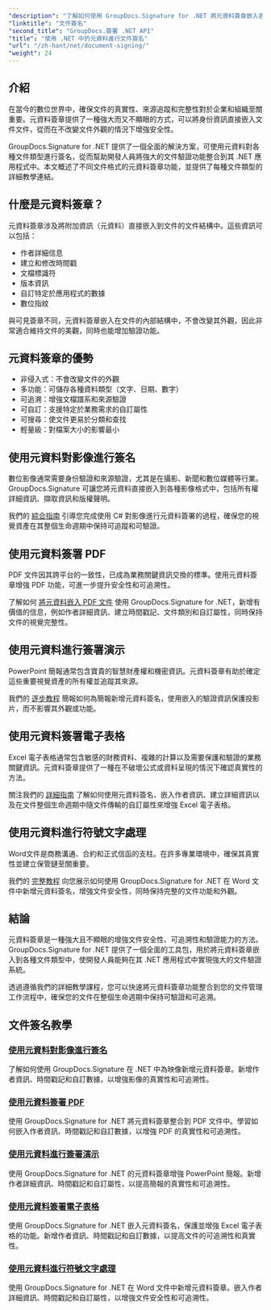 ```yaml
---
"description": "了解如何使用 GroupDocs.Signature for .NET 將元資料簽章嵌入各種文件格式，增強文件安全性和可追溯性。我們提供 PDF、Word、Excel、PowerPoint 和圖像檔案的綜合教學。"
"linktitle": "文件簽名"
"second_title": "GroupDocs.簽署 .NET API"
"title": "使用 .NET 中的元資料進行文件簽名"
"url": "/zh-hant/net/document-signing/"
"weight": 24
---
```


## 介紹

在當今的數位世界中，確保文件的真實性、來源追蹤和完整性對於企業和組織至關重要。元資料簽章提供了一種強大而又不顯眼的方式，可以將身份資訊直接嵌入文件文件，從而在不改變文件外觀的情況下增強安全性。

GroupDocs.Signature for .NET 提供了一個全面的解決方案，可使用元資料對各種文件類型進行簽名，從而幫助開發人員將強大的文件驗證功能整合到其 .NET 應用程式中。本文概述了不同文件格式的元資料簽章功能，並提供了每種文件類型的詳細教學連結。

## 什麼是元資料簽章？

元資料簽章涉及將附加資訊（元資料）直接嵌入到文件的文件結構中。這些資訊可以包括：

- 作者詳細信息
- 建立和修改時間戳
- 文檔標識符
- 版本資訊
- 自訂特定於應用程式的數據
- 數位指紋

與可見簽章不同，元資料簽章嵌入在文件的內部結構中，不會改變其外觀，因此非常適合維持文件的美觀，同時也能增加驗證功能。

## 元資料簽章的優勢

- 非侵入式：不會改變文件的外觀
- 多功能：可儲存各種資料類型（文字、日期、數字）
- 可追溯：增強文檔譜系和來源驗證
- 可自訂：支援特定於業務需求的自訂屬性
- 可搜尋：使文件更易於分類和查找
- 輕量級：對檔案大小的影響最小

## 使用元資料對影像進行簽名

數位影像通常需要身份驗證和來源驗證，尤其是在攝影、新聞和數位媒體等行業。 GroupDocs.Signature 可讓您將元資料直接嵌入到各種影像格式中，包括所有權詳細資訊、擷取資訊和版權聲明。

我們的 [綜合指南](./sign-image-with-metadata/) 引導您完成使用 C# 對影像進行元資料簽署的過程，確保您的視覺資產在其整個生命週期中保持可追蹤和可驗證。

## 使用元資料簽署 PDF

PDF 文件因其跨平台的一致性，已成為業務關鍵資訊交換的標準。使用元資料簽章增強 PDF 功能，可進一步提升安全性和可追溯性。

了解如何 [將元資料嵌入 PDF 文件](./sign-pdf-with-metadata/) 使用 GroupDocs.Signature for .NET，新增有價值的信息，例如作者詳細資訊、建立時間戳記、文件類別和自訂屬性，同時保持文件的視覺完整性。

## 使用元資料進行簽署演示

PowerPoint 簡報通常包含寶貴的智慧財產權和機密資訊。元資料簽章有助於確定這些重要視覺資產的所有權並追蹤其來源。

我們的 [逐步教程](./sign-presentation-with-metadata/) 簡報如何為簡報新增元資料簽名，使用嵌入的驗證資訊保護投影片，而不影響其外觀或功能。

## 使用元資料簽署電子表格

Excel 電子表格通常包含敏感的財務資料、複雜的計算以及需要保護和驗證的業務關鍵資訊。元資料簽章提供了一種在不破壞公式或資料呈現的情況下確認真實性的方法。

關注我們的 [詳細指南](./sign-spreadsheet-with-metadata/) 了解如何使用元資料簽名、嵌入作者資訊、建立詳細資訊以及在文件整個生命週期中隨文件傳輸的自訂屬性來增強 Excel 電子表格。

## 使用元資料進行符號文字處理

Word文件是商務溝通、合約和正式信函的支柱。在許多專業環境中，確保其真實性並建立保管鏈至關重要。

我們的 [完整教程](./sign-word-processing-with-metadata/) 向您展示如何使用 GroupDocs.Signature for .NET 在 Word 文件中新增元資料簽名，增強文件安全性，同時保持完整的文件功能和外觀。

## 結論

元資料簽章是一種強大且不顯眼的增強文件安全性、可追溯性和驗證能力的方法。 GroupDocs.Signature for .NET 提供了一個全面的工具包，用於將元資料簽章嵌入到各種文件類型中，使開發人員能夠在其 .NET 應用程式中實現強大的文件驗證系統。

透過遵循我們的詳細教學課程，您可以快速將元資料簽章功能整合到您的文件管理工作流程中，確保您的文件在整個生命週期中保持可驗證和可追溯。

## 文件簽名教學
### [使用元資料對影像進行簽名](./sign-image-with-metadata/)
了解如何使用 GroupDocs.Signature 在 .NET 中為映像新增元資料簽章。新增作者資訊、時間戳記和自訂數據，以增強影像的真實性和可追溯性。

### [使用元資料簽署 PDF](./sign-pdf-with-metadata/)
使用 GroupDocs.Signature for .NET 將元資料簽章整合到 PDF 文件中。學習如何嵌入作者資訊、時間戳記和自訂數據，以增強 PDF 的真實性和可追溯性。

### [使用元資料進行簽署演示](./sign-presentation-with-metadata/)
使用 GroupDocs.Signature for .NET 的元資料簽章增強 PowerPoint 簡報。新增作者詳細資訊、時間戳記和自訂屬性，以提高簡報的真實性和可追溯性。

### [使用元資料簽署電子表格](./sign-spreadsheet-with-metadata/)
使用 GroupDocs.Signature for .NET 嵌入元資料簽名，保護並增強 Excel 電子表格的功能。新增作者資訊、時間戳記和自訂數據，以提高文件的可追溯性和真實性。

### [使用元資料進行符號文字處理](./sign-word-processing-with-metadata/)
使用 GroupDocs.Signature for .NET 在 Word 文件中新增元資料簽章。嵌入作者詳細資訊、時間戳記和自訂屬性，以增強文件安全性和可追溯性。